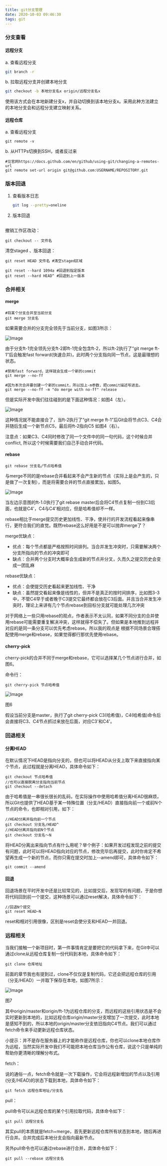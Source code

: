 ```yaml
---
title: git分支管理
date: 2020-10-03 09:46:30
tags: git
---
```


### 分支查看

#### 远程分支

a.  查看远程分支 

``` bash
git branch -r
```

b. 拉取远程分支并创建本地分支
``` bash
git checkout -b 本地分支名x origin/远程分支名x
```
​    使用该方式会在本地新建分支x，并自动切换到该本地分支x。采用此种方法建立的本地分支会和远程分支建立映射关系。

#### 远程仓库

a. 查看远程分支

```
git remote -v
```

b. 从HTTPs切换到SSH，或者反过来

```shell
#见官网https://docs.github.com/en/github/using-git/changing-a-remotes-url
git remote set-url origin git@github.com:USERNAME/REPOSITORY.git
```



### 版本回退

1. 查看版本日志

   ```bash
   git log --pretty=oneline
   ```

2. 版本回退

   ```bash
   
   ```



撤销工作区改动：

```
git checkout -- 文件名
```

清空staged 、版本回退：

```
git reset HEAD 文件名 #清空staged区域

git reset --hard 1094a #回退到指定版本
git reset --hard HEAD^ #回退到上一版本
```





### **合并相关**

#### merge

```
#将某个分支合并至当前分支
git merge 分支名
```

如果需要合并的分支完全领先于当前分支，如图3所示：

![Image](https://mmbiz.qpic.cn/mmbiz_jpg/A1HKVXsfHNluW6taqv3LemRM5sq6GFejXjGic5hcsmiaJBwbpWyjRcrsqqIQ0nn42czhloUicqldA5B6iawSLtsz7g/640?wx_fmt=jpeg&wxfrom=5&wx_lazy=1&wx_co=1)

由于分支ft-1完全领先分支ft-2即ft-1完全包含ft-2，所以ft-2执行了“git merge ft-1”后会触发fast forward(快速合并)，此时两个分支指向同一节点，这是最理想的状态。

```
#禁用fast forward，这样就会生成一个新的commit
git merge --no-ff

#因为本次合并要创建一个新的commit，所以加上-m参数，把commit描述写进去。
git merge --no-ff -m "do merge with no-ff" release
```

但是实际开发中我们往往碰到的是下面这种情况：如图4（左）。

![Image](https://mmbiz.qpic.cn/mmbiz_jpg/A1HKVXsfHNluW6taqv3LemRM5sq6GFejLuN05oovuOzTRatAVOf1bSkNpFqnyIRx3ibiaIUYNHbeBx6r4aicmbfSg/640?wx_fmt=jpeg&wxfrom=5&wx_lazy=1&wx_co=1)

这种情况就不能直接合了，当ft-2执行了“git merge ft-1”后Git会将节点C3、C4合并随后生成一个新节点C5，最后将ft-2指向C5 如图4（右）。

注意点：如果C3、C4同时修改了同一个文件中的同一句代码，这个时候合并conflict, 所以这个时候需要我们自己手动合并代码。



#### rebase

```
git rebase 分支名/节点哈希值
```

与merge不同的是rebase合并看起来不会产生新的节点（实际上是会产生的，只是做了一次复制），而是将需要合并的节点直接累加，如图5。

![Image](https://mmbiz.qpic.cn/mmbiz_jpg/A1HKVXsfHNluW6taqv3LemRM5sq6GFejYqzToG8tUbvFKtquRVZA0xguWERGL1yeV1kuB7NVEEGwEwnBThlE1g/640?wx_fmt=jpeg&wxfrom=5&wx_lazy=1&wx_co=1)

当左边示意图的ft-1.0执行了git rebase master后会将C4节点复制一份到C3后面，也就是C4'，C4与C4'相对应，但是哈希值却不一样。

rebase相比于merge提交历史更加线性、干净，使并行的开发流程看起来像串行，更符合我们的直觉。既然rebase这么好用是不是可以抛弃merge了？

merge优缺点：

- 优点：每个节点都是严格按照时间排列。当合并发生冲突时，只需要解决两个分支所指向的节点的冲突即可
- 缺点：合并两个分支时大概率会生成新的节点并分叉，久而久之提交历史会变成一团乱麻

rebase优缺点：

- 优点：会使提交历史看起来更加线性、干净
- 缺点：虽然提交看起来像是线性的，但并不是真正的按时间排序，比如图3-3中，不管C4早于或者晚于C3提交它最终都会放在C3后面。并且当合并发生冲突时，理论上来讲有几个节点rebase到目标分支就可能处理几次冲突



对于网络上一些只用rebase的观点，作者表示不太认同，如果不同分支的合并使用rebase可能需要重复解决冲突，这样就得不偿失了。但如果是本地推到远程并对应的是同一条分支可以优先考虑rebase。所以我的观点是 根据不同场景合理搭配使用merge和rebase，如果觉得都行那优先使用rebase。



#### cherry-pick

cherry-pick的合并不同于merge和rebase，它可以选择某几个节点进行合并，如图6。

命令行：

```
git cherry-pick 节点哈希值
```

![Image](https://mmbiz.qpic.cn/mmbiz_jpg/A1HKVXsfHNluW6taqv3LemRM5sq6GFejt1bVibO8aVypicn3Y3hDqdVSTVFvBA1TOU5fYZnYJnib6PIMQP5GOmuUA/640?wx_fmt=jpeg&wxfrom=5&wx_lazy=1&wx_co=1)

图6



假设当前分支是master，执行了git cherry-pick C3(哈希值)，C4(哈希值)命令后会直接将C3、C4节点抓过来放在后面，对应C3'和C4'。



### **回退相关**

#### 分离HEAD

在默认情况下HEAD是指向分支的，但也可以将HEAD从分支上取下来直接指向某个节点，此过程就是分离HEAD，具体命令如下：

```
git checkout 节点哈希值
//也可以直接脱离分支指向当前节点
git checkout --detach
```

由于哈希值是一串很长很长的乱码，在实际操作中使用哈希值分离HEAD很麻烦，所以Git也提供了HEAD基于某一特殊位置（分支/HEAD）直接指向前一个或前N个节点的命令，也即相对引用，如下：

```
//HEAD分离并指向前一个节点
git checkout 分支名/HEAD^
//HEAD分离并指向前N个节点
git checkout 分支名～N
```

将HEAD分离出来指向节点有什么用呢？举个例子：如果开发过程发现之前的提交有问题，此时可以将HEAD指向对应的节点，修改完毕后再提交，此时你肯定不希望再生成一个新的节点，而你只需在提交时加上--amend即可，具体命令如下：

```
git commit --amend
```

#### 回退

回退场景在平时开发中还是比较常见的，比如提交后，发现写的有问题，于是你想将代码回到前一个提交，这种场景可以通过reset解决，具体命令如下：

```
//回退N个提交
git reset HEAD~N
```

reset和相对引用很像，区别是reset会使分支和HEAD一并回退。



### **远程相关**

当我们接触一个新项目时，第一件事情肯定是要把它的代码拿下来，在Git中可以通过clone从远程仓库复制一份代码到本地，具体命令如下：

```
git clone 仓库地址
```

前面的章节我也有提到过，clone不仅仅是复制代码，它还会把远程仓库的引用（分支/HEAD）一并取下保存在本地，如图7所示：



![Image](https://mmbiz.qpic.cn/mmbiz_jpg/A1HKVXsfHNluW6taqv3LemRM5sq6GFejv3TdGoicPz4yiaaqj7WeiaGfL2rCE0rOx9AMzjuHjsALlick8MbA356qPw/640?wx_fmt=jpeg&wxfrom=5&wx_lazy=1&wx_co=1)

图7



其中origin/master和origin/ft-1为远程仓库的分支，而远程的这些引用状态是不会实时更新到本地的，比如远程仓库origin/master分支增加了一次提交，此时本地是感知不到的，所以本地的origin/master分支依旧指向C4节点。我们可以通过fetch命令来手动更新远程仓库状态。



小提示：并不是存在服务器上的才能称作是远程仓库，你也可以clone本地仓库作为远程，当然实际开发中我们不可能把本地仓库当作公有仓库，说这个只是单纯的帮助你更清晰的理解分布式。



fetch：



说的通俗一点，fetch命令就是一次下载操作，它会将远程新增加的节点以及引用(分支/HEAD)的状态下载到本地，具体命令如下：

```
git fetch 远程仓库地址/分支名
```

pull：



pull命令可以从远程仓库的某个引用拉取代码，具体命令如下：

```
git pull 远程分支名
```

其实pull的本质就是fetch+merge，首先更新远程仓库所有状态到本地，随后再进行合并。合并完成后本地分支会指向最新节点。



另外pull命令也可以通过rebase进行合并，具体命令如下：

```
git pull --rebase 远程分支名
```